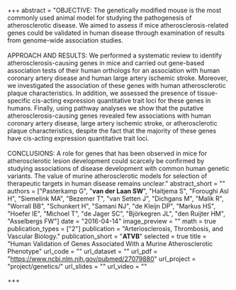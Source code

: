 +++
abstract = "OBJECTIVE: The genetically modified mouse is the most commonly used animal model for studying the pathogenesis of atherosclerotic disease. We aimed to assess if mice atherosclerosis-related genes could be validated in human disease through examination of results from genome-wide association studies.</br></br>APPROACH AND RESULTS: We performed a systematic review to identify atherosclerosis-causing genes in mice and carried out gene-based association tests of their human orthologs for an association with human coronary artery disease and human large artery ischemic stroke. Moreover, we investigated the association of these genes with human atherosclerotic plaque characteristics. In addition, we assessed the presence of tissue-specific cis-acting expression quantitative trait loci for these genes in humans. Finally, using pathway analyses we show that the putative atherosclerosis-causing genes revealed few associations with human coronary artery disease, large artery ischemic stroke, or atherosclerotic plaque characteristics, despite the fact that the majority of these genes have cis-acting expression quantitative trait loci.</br></br>CONCLUSIONS: A role for genes that has been observed in mice for atherosclerotic lesion development could scarcely be confirmed by studying associations of disease development with common human genetic variants. The value of murine atherosclerotic models for selection of therapeutic targets in human disease remains unclear."
abstract_short = ""
authors = ["Pasterkamp G", "**van der Laan SW**", "Haitjema S", "Foroughi Asl H", "Siemelink MA", "Bezemer T", "van Setten J", "Dichgans M", "Malik R", "Worrall BB", "Schunkert H", "Samani NJ", "de Kleijn DP", "Markus HS", "Hoefer IE", "Michoel T", "de Jager SC", "Björkegren JL", "den Ruijter HM", "Asselbergs FW"]
date = "2016-04-14"
image_preview = ""
math = true
publication_types = ["2"]
publication = "Arteriosclerosis, Thrombosis, and Vascular Biology."
publication_short = "**ATVB**"
selected = true
title = "Human Validation of Genes Associated With a Murine Atherosclerotic Phenotype"
url_code = ""
url_dataset = ""
url_pdf = "https://www.ncbi.nlm.nih.gov/pubmed/27079880"
url_project = "project/genetics/"
url_slides = ""
url_video = ""

+++

